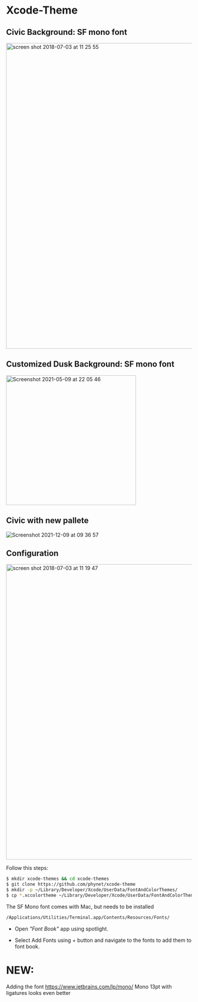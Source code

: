# Xcode-Theme
## Civic Background: SF mono font 
<img width="829" alt="screen shot 2018-07-03 at 11 25 55" src="https://user-images.githubusercontent.com/724536/42213886-4b252a10-7eba-11e8-8f59-4a0147d8523d.png">

## Customized Dusk Background: SF mono font 
<img width="352" alt="Screenshot 2021-05-09 at 22 05 46" src="https://user-images.githubusercontent.com/724536/117693266-23f39280-b1be-11eb-84ef-378d897ac967.png">


## Civic with new pallete 
![Screenshot 2021-12-09 at 09 36 57](https://user-images.githubusercontent.com/724536/145362209-be165d83-efcb-4c6d-94aa-2c050c4844a1.png)


## Configuration
<img width="801" alt="screen shot 2018-07-03 at 11 19 47" src="https://user-images.githubusercontent.com/724536/42211133-18fa8140-7eb3-11e8-93b8-643abad7d720.png">

Follow this steps:
```bash
$ mkdir xcode-themes && cd xcode-themes
$ git clone https://github.com/phynet/xcode-theme
$ mkdir -p ~/Library/Developer/Xcode/UserData/FontAndColorThemes/
$ cp *.xccolortheme ~/Library/Developer/Xcode/UserData/FontAndColorThemes/
```

   

The SF Mono font comes with Mac, but needs to be installed 

```bash
/Applications/Utilities/Terminal.app/Contents/Resources/Fonts/
 ```     
      
- Open *"Font Book"* app using spotlight.

- Select Add Fonts using + button and navigate to the fonts to add them to font book.


# NEW:

Adding the font https://www.jetbrains.com/lp/mono/  Mono 13pt with ligatures looks even better
